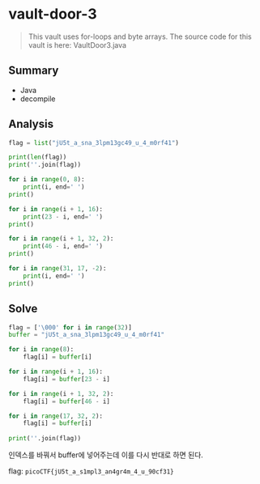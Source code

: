 # vault-door-3
> This vault uses for-loops and byte arrays. The source code for this vault is here: VaultDoor3.java

## Summary
* Java
* decompile

## Analysis
``` python
flag = list("jU5t_a_sna_3lpm13gc49_u_4_m0rf41")

print(len(flag))
print(''.join(flag))

for i in range(0, 8):
    print(i, end=' ')
print()

for i in range(i + 1, 16):
    print(23 - i, end=' ')
print()

for i in range(i + 1, 32, 2):
    print(46 - i, end=' ')
print()

for i in range(31, 17, -2):
    print(i, end=' ')
print()
```

## Solve
``` python
flag = ['\000' for i in range(32)]
buffer = "jU5t_a_sna_3lpm13gc49_u_4_m0rf41"

for i in range(8):
    flag[i] = buffer[i]

for i in range(i + 1, 16):
    flag[i] = buffer[23 - i]

for i in range(i + 1, 32, 2):
    flag[i] = buffer[46 - i]

for i in range(17, 32, 2):
    flag[i] = buffer[i]
    
print(''.join(flag))
```
인덱스를 바꿔서 buffer에 넣어주는데 이를 다시 반대로 하면 된다.  

flag: `picoCTF{jU5t_a_s1mpl3_an4gr4m_4_u_90cf31}`
